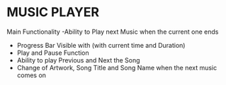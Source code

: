 # MUSIC PLAYER 
Main Functionality
-Ability to Play next Music when the current one ends
- Progress Bar Visible with (with current time and Duration)
- Play and Pause Function
- Ability to play Previous and Next the Song
- Change of Artwork, Song Title and Song Name when the next music comes on
